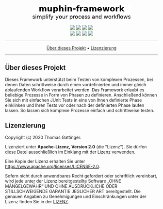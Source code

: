 <p align="center">
 <img src="https://raw.githubusercontent.com/morrigan-dev/muphin-framework/main/images/muphin-framework.png">
</p>

<p align="center">
    <a href="https://github.com/morrigan-dev/muphin-framework/actions/workflows/build-job.yml" title="Build Job"><img src="https://img.shields.io/github/workflow/status/morrigan-dev/muphin-framework/Run%20snapshot%20build-job?logo=GitHub"></a>
    <a href="https://github.com/morrigan-dev/muphin-framework/actions/workflows/quality-job.yml" title="Quality Job"><img src="https://img.shields.io/github/workflow/status/morrigan-dev/muphin-framework/Run%20quality%20build-job?label=quality-build&logo=GitHub"></a>
    <a href="https://github.com/morrigan-dev/muphin-framework/blob/main/LICENSE" title="License"><img src="https://img.shields.io/github/license/morrigan-dev/muphin-framework?logo=GitHub"></a>
    <a href="https://github.com/morrigan-dev/muphin-framework" title="Last Commit"><img src="https://img.shields.io/github/last-commit/morrigan-dev/muphin-framework?logo=GitHub"></a>
	<br>    
    <a href="https://sonarcloud.io/dashboard?id=morrigan-dev_muphin-framework" title="Quality Gate"><img src="https://img.shields.io/sonar/quality_gate/morrigan-dev_muphin-framework?logo=SonarCloud&server=https%3A%2F%2Fsonarcloud.io"></a>
    <a href="https://sonarcloud.io/dashboard?id=morrigan-dev_muphin-framework" title="Successful tests"><img src="https://img.shields.io/sonar/test_success_density/morrigan-dev_muphin-framework?logo=SonarCloud&server=https%3A%2F%2Fsonarcloud.io"></a>
    <a href="https://sonarcloud.io/dashboard?id=morrigan-dev_muphin-framework" title="Coverage"><img src="https://img.shields.io/sonar/coverage/morrigan-dev_muphin-framework?logo=SonarCloud&server=https%3A%2F%2Fsonarcloud.io"></a>
    <a href="https://sonarcloud.io/dashboard?id=morrigan-dev_muphin-framework" title="Lines of code"><img src="https://sonarcloud.io/api/project_badges/measure?project=morrigan-dev_muphin-framework&metric=ncloc"></a>
</p>

<hr />
<p align="center">
    <a href="#über-dieses-projekt">Über dieses Projekt</a> •
    <a href="#lizenzierung">Lizenzierung</a>
</p>
<hr />

## Über dieses Projekt

Dieses Framework unterstützt beim Testen von komplexen Prozessen, bei denen Daten schrittweise durch einen 
vordefinierten und immer gleich ablaufenden Workflow verarbeitet werden. Das Framework erlaubt es beliebige Prozesse in 
Form von Phasen zu definieren. Anschließend können Sie sich mit einfachen JUnit Tests in eine von Ihnen definierte Phase 
einklinken und Ihren Tests vor oder nach der definierten Phase laufen lassen.
So lassen sich komplexe Prozesse einfach und schrittweise testen. 

## Lizenzierung

Copyright (c) 2020 Thomas Gattinger.

Lizenziert unter **Apache-Lizenz, Version 2.0** (die "Lizenz"). Sie dürfen diese Datei ausschließlich im Einklang mit 
der Lizenz verwenden.

Eine Kopie der Lizenz erhalten Sie unter https://www.apache.org/licenses/LICENSE-2.0.

Sofern nicht durch anwendbares Recht gefordert oder schriftlich vereinbart, wird jede unter der Lizenz bereitgestellte 
Software „OHNE MÄNGELGEWÄHR“ UND OHNE AUSDRÜCKLICHE ODER STILLSCHWEIGENDE GARANTIE JEGLICHER ART bereitgestellt. 
Die genauen Angaben zu Genehmigungen und Einschränkungen unter der Lizenz finden Sie in der [LIZENZ](LICENSE).